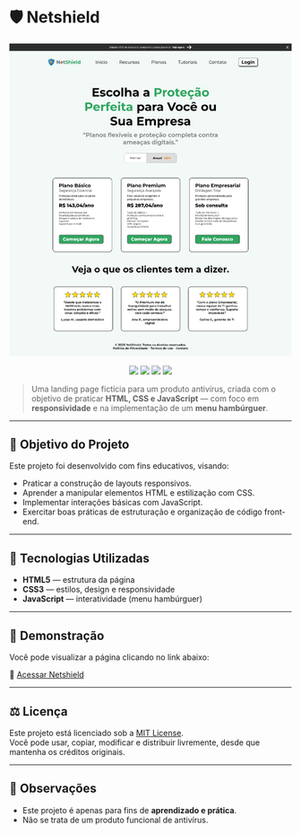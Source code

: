 # 🛡️ Netshield

![Prévia do Site](./images/site.png)

<p align="center">
  <img src="https://img.shields.io/badge/HTML5-E34F26?style=for-the-badge&logo=html5&logoColor=white">
  <img src="https://img.shields.io/badge/CSS3-1572B6?style=for-the-badge&logo=css3&logoColor=white">
  <img src="https://img.shields.io/badge/JavaScript-F7DF1E?style=for-the-badge&logo=javascript&logoColor=black">
  <img src="https://img.shields.io/badge/License-MIT-green?style=for-the-badge">
</p>

> Uma landing page fictícia para um produto antivírus, criada com o objetivo de praticar **HTML, CSS e JavaScript** — com foco em **responsividade** e na implementação de um **menu hambúrguer**.

---

## 🚀 Objetivo do Projeto
Este projeto foi desenvolvido com fins educativos, visando:

- Praticar a construção de layouts responsivos.
- Aprender a manipular elementos HTML e estilização com CSS.
- Implementar interações básicas com JavaScript.
- Exercitar boas práticas de estruturação e organização de código front-end.

---

## 🧩 Tecnologias Utilizadas
- **HTML5** — estrutura da página  
- **CSS3** — estilos, design e responsividade  
- **JavaScript** — interatividade (menu hambúrguer)

---

## 📸 Demonstração
Você pode visualizar a página clicando no link abaixo:

🔗 [Acessar Netshield](https://netshield-sage.vercel.app/)

---

## ⚖️ Licença
Este projeto está licenciado sob a [MIT License](./LICENSE).  
Você pode usar, copiar, modificar e distribuir livremente, desde que mantenha os créditos originais.

---

## 📌 Observações
- Este projeto é apenas para fins de **aprendizado e prática**.  
- Não se trata de um produto funcional de antivírus.
